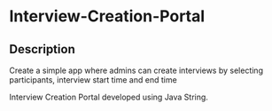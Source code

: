 # Interview-Creation-Portal
## Description
Create a simple app where admins can create interviews by selecting participants,
interview start time and end time

Interview Creation Portal developed using Java String.
